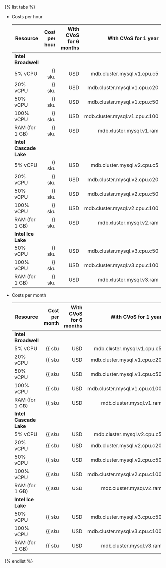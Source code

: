 {% list tabs %}

- Costs per hour

   | Resource | Cost per hour | With CVoS for 6 months | With CVoS for 1 year |
   |----------------|---------------------------------------------------:|--------------------------------------------------------------------------------:|--------------------------------------------------------------------------------:|
   | **Intel Broadwell** |
   | 5% vCPU | {{ sku|USD|mdb.cluster.mysql.v1.cpu.c5|string }} | − | − |
   | 20% vCPU | {{ sku|USD|mdb.cluster.mysql.v1.cpu.c20|string }} | − | − |
   | 50% vCPU | {{ sku|USD|mdb.cluster.mysql.v1.cpu.c50|string }} | − | − |
   | 100% vCPU | {{ sku|USD|mdb.cluster.mysql.v1.cpu.c100|string }} | − | − |
   | RAM (for 1 GB) | {{ sku|USD|mdb.cluster.mysql.v1.ram|string }} | − | − |
   | **Intel Cascade Lake** |
   | 5% vCPU | {{ sku|USD|mdb.cluster.mysql.v2.cpu.c5|string }} | − | − |
   | 20% vCPU | {{ sku|USD|mdb.cluster.mysql.v2.cpu.c20|string }} | − | − |
   | 50% vCPU | {{ sku|USD|mdb.cluster.mysql.v2.cpu.c50|string }} | − | − |
   | 100% vCPU | {{ sku|USD|mdb.cluster.mysql.v2.cpu.c100|string }} | {{ sku|USD|v1.commitment.selfcheckout.m6.mdb.mysql.cpu.c100.v2|string }} (-15%) | {{ sku|USD|v1.commitment.selfcheckout.y1.mdb.mysql.cpu.c100.v2|string }} (-22%) |
   | RAM (for 1 GB) | {{ sku|USD|mdb.cluster.mysql.v2.ram|string }} | {{ sku|USD|v1.commitment.selfcheckout.m6.mdb.mysql.ram.v2|string }} (-15%) | {{ sku|USD|v1.commitment.selfcheckout.y1.mdb.mysql.ram.v2|string }} (-22%) |
   | **Intel Ice Lake** |
   | 50% vCPU | {{ sku|USD|mdb.cluster.mysql.v3.cpu.c50|string }} | − | − |
   | 100% vCPU | {{ sku|USD|mdb.cluster.mysql.v3.cpu.c100|string }} | {{ sku|USD|v1.commitment.selfcheckout.m6.mdb.mysql.cpu.c100.v3|string }} (-15%) | {{ sku|USD|v1.commitment.selfcheckout.y1.mdb.mysql.cpu.c100.v3|string }} (-22%) |
   | RAM (for 1 GB) | {{ sku|USD|mdb.cluster.mysql.v3.ram|string }} | {{ sku|USD|v1.commitment.selfcheckout.m6.mdb.mysql.ram.v3|string }} (-15%) | {{ sku|USD|v1.commitment.selfcheckout.y1.mdb.mysql.ram.v3|string }} (-22%) |

- Costs per month

   | Resource | Cost per month | With CVoS for 6 months | With CVoS for 1 year |
   |----------------|---------------------------------------------------------:|--------------------------------------------------------------------------------:|--------------------------------------------------------------------------------------------:|
   | **Intel Broadwell** |
   | 5% vCPU | {{ sku|USD|mdb.cluster.mysql.v1.cpu.c5|month|string }} | − | − |
   | 20% vCPU | {{ sku|USD|mdb.cluster.mysql.v1.cpu.c20|month|string }} | − | − |
   | 50% vCPU | {{ sku|USD|mdb.cluster.mysql.v1.cpu.c50|month|string }} | − | − |
   | 100% vCPU | {{ sku|USD|mdb.cluster.mysql.v1.cpu.c100|month|string }} | − | − |
   | RAM (for 1 GB) | {{ sku|USD|mdb.cluster.mysql.v1.ram|month|string }} | − | − |
   | **Intel Cascade Lake** |
   | 5% vCPU | {{ sku|USD|mdb.cluster.mysql.v2.cpu.c5|month|string }} | − | − |
   | 20% vCPU | {{ sku|USD|mdb.cluster.mysql.v2.cpu.c20|month|string }} | − | − |
   | 50% vCPU | {{ sku|USD|mdb.cluster.mysql.v2.cpu.c50|month|string }} | − | − |
   | 100% vCPU | {{ sku|USD|mdb.cluster.mysql.v2.cpu.c100|month|string }} | {{ sku|USD|v1.commitment.selfcheckout.m6.mdb.mysql.cpu.c100.v2|month|string }} (-15%) | {{ sku|USD|v1.commitment.selfcheckout.y1.mdb.mysql.cpu.c100.v2|month|string }} (-22%) |
   | RAM (for 1 GB) | {{ sku|USD|mdb.cluster.mysql.v2.ram|month|string }} | {{ sku|USD|v1.commitment.selfcheckout.m6.mdb.mysql.ram.v2|month|string }} (-15%) | {{ sku|USD|v1.commitment.selfcheckout.y1.mdb.mysql.ram.v2|month|string }} (-22%) |
   | **Intel Ice Lake** |
   | 50% vCPU | {{ sku|USD|mdb.cluster.mysql.v3.cpu.c50|month|string }} | − | − |
   | 100% vCPU | {{ sku|USD|mdb.cluster.mysql.v3.cpu.c100|month|string }} | {{ sku|USD|v1.commitment.selfcheckout.m6.mdb.mysql.cpu.c100.v3|month|string }} (-15%) | {{ sku|USD|v1.commitment.selfcheckout.y1.mdb.mysql.cpu.c100.v3|month|string }} (-22%) |
   | RAM (for 1 GB) | {{ sku|USD|mdb.cluster.mysql.v3.ram|month|string }} | {{ sku|USD|v1.commitment.selfcheckout.m6.mdb.mysql.ram.v3|month|string }} (-15%) | {{ sku|USD|v1.commitment.selfcheckout.y1.mdb.mysql.ram.v3|month|string }} (-22%) |

{% endlist %}
